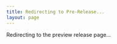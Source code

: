 ```yaml
---
title: Redirecting to Pre-Release...
layout: page
---
```


<script setup>
if (typeof window !== 'undefined') {
  const owner = "CollapseLauncher";
  const repo = "Collapse";

  const fetchPreReleaseUrl = async () => {
    try {
      const response = await fetch(`https://api.github.com/repos/${owner}/${repo}/releases`);
      const releases = await response.json();
      const preRelease = releases.find(release => release.prerelease);
      const preReleaseUrl = preRelease ? preRelease.html_url : "#";
      window.open(preReleaseUrl, "_blank");
      window.location.href = "/";
    } catch (error) {
      console.error("Error fetching pre-release:", error);
      window.location.href = "/";
    }
  };

  fetchPreReleaseUrl();
}
</script>

<p>Redirecting to the preview release page...</p>
